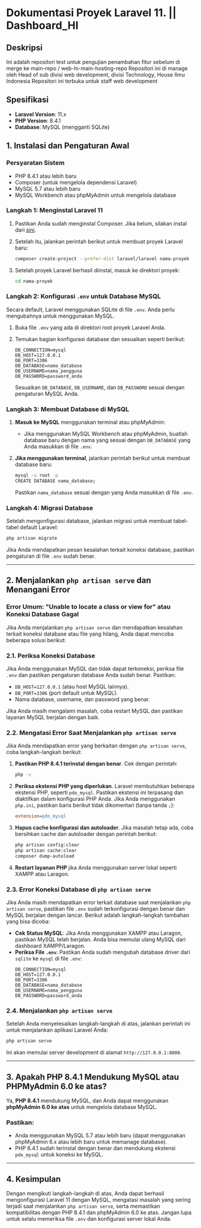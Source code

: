 # Dokumentasi Proyek Laravel 11. || Dashboard_HI

## Deskripsi

Ini adalah repositori test untuk pengujian penambahan fitur sebelum di merge ke main-repo / web-hi-main-hosting-repo
Repositori ini di manage oleh Head of sub divisi web development, divisi Technology, House Ilmu Indonesia
Repositori ini terbuka untuk staff web development

## Spesifikasi

-   **Laravel Version**: 11.x
-   **PHP Version**: 8.4.1
-   **Database**: MySQL (mengganti SQLite)

## 1. Instalasi dan Pengaturan Awal

### Persyaratan Sistem

-   PHP 8.4.1 atau lebih baru
-   Composer (untuk mengelola dependensi Laravel)
-   MySQL 5.7 atau lebih baru
-   MySQL Workbench atau phpMyAdmin untuk mengelola database

### Langkah 1: Menginstal Laravel 11

1. Pastikan Anda sudah menginstal Composer. Jika belum, silakan instal dari [sini](https://getcomposer.org/).
2. Setelah itu, jalankan perintah berikut untuk membuat proyek Laravel baru:

    ```bash
    composer create-project --prefer-dist laravel/laravel nama-proyek
    ```

3. Setelah proyek Laravel berhasil diinstal, masuk ke direktori proyek:
    ```bash
    cd nama-proyek
    ```

### Langkah 2: Konfigurasi `.env` untuk Database MySQL

Secara default, Laravel menggunakan SQLite di file `.env`. Anda perlu mengubahnya untuk menggunakan MySQL.

1. Buka file `.env` yang ada di direktori root proyek Laravel Anda.
2. Temukan bagian konfigurasi database dan sesuaikan seperti berikut:

    ```env
    DB_CONNECTION=mysql
    DB_HOST=127.0.0.1
    DB_PORT=3306
    DB_DATABASE=nama_database
    DB_USERNAME=nama_pengguna
    DB_PASSWORD=password_anda
    ```

    Sesuaikan `DB_DATABASE`, `DB_USERNAME`, dan `DB_PASSWORD` sesuai dengan pengaturan MySQL Anda.

### Langkah 3: Membuat Database di MySQL

1. **Masuk ke MySQL** menggunakan terminal atau phpMyAdmin:

    - Jika menggunakan MySQL Workbench atau phpMyAdmin, buatlah database baru dengan nama yang sesuai dengan `DB_DATABASE` yang Anda masukkan di file `.env`.

2. **Jika menggunakan terminal**, jalankan perintah berikut untuk membuat database baru:

    ```bash
    mysql -u root -p
    CREATE DATABASE nama_database;
    ```

    Pastikan `nama_database` sesuai dengan yang Anda masukkan di file `.env`.

### Langkah 4: Migrasi Database

Setelah mengonfigurasi database, jalankan migrasi untuk membuat tabel-tabel default Laravel:

```bash
php artisan migrate
```

Jika Anda mendapatkan pesan kesalahan terkait koneksi database, pastikan pengaturan di file `.env` sudah benar.

---

## 2. Menjalankan `php artisan serve` dan Menangani Error

### Error Umum: "Unable to locate a class or view for" atau Koneksi Database Gagal

Jika Anda menjalankan `php artisan serve` dan mendapatkan kesalahan terkait koneksi database atau file yang hilang, Anda dapat mencoba beberapa solusi berikut:

### 2.1. Periksa Koneksi Database

Jika Anda menggunakan MySQL dan tidak dapat terkoneksi, periksa file `.env` dan pastikan pengaturan database Anda sudah benar. Pastikan:

-   `DB_HOST=127.0.0.1` (atau host MySQL lainnya).
-   `DB_PORT=3306` (port default untuk MySQL).
-   Nama database, username, dan password yang benar.

Jika Anda masih mengalami masalah, coba restart MySQL dan pastikan layanan MySQL berjalan dengan baik.

### 2.2. Mengatasi Error Saat Menjalankan `php artisan serve`

Jika Anda mendapatkan error yang berkaitan dengan `php artisan serve`, coba langkah-langkah berikut:

1. **Pastikan PHP 8.4.1 terinstal dengan benar**. Cek dengan perintah:

    ```bash
    php -v
    ```

2. **Periksa ekstensi PHP yang diperlukan**. Laravel membutuhkan beberapa ekstensi PHP, seperti `pdo_mysql`. Pastikan ekstensi ini terpasang dan diaktifkan dalam konfigurasi PHP Anda. Jika Anda menggunakan `php.ini`, pastikan baris berikut tidak dikomentari (tanpa tanda `;`):

    ```ini
    extension=pdo_mysql
    ```

3. **Hapus cache konfigurasi dan autoloader**. Jika masalah tetap ada, coba bersihkan cache dan autoloader dengan perintah berikut:

    ```bash
    php artisan config:clear
    php artisan cache:clear
    composer dump-autoload
    ```

4. **Restart layanan PHP** jika Anda menggunakan server lokal seperti XAMPP atau Laragon.

### 2.3. Error Koneksi Database di `php artisan serve`

Jika Anda masih mendapatkan error terkait database saat menjalankan `php artisan serve`, pastikan file `.env` sudah terkonfigurasi dengan benar dan MySQL berjalan dengan lancar. Berikut adalah langkah-langkah tambahan yang bisa dicoba:

-   **Cek Status MySQL**:
    Jika Anda menggunakan XAMPP atau Laragon, pastikan MySQL telah berjalan. Anda bisa memulai ulang MySQL dari dashboard XAMPP/Laragon.
-   **Periksa File `.env`**: Pastikan Anda sudah mengubah database driver dari `sqlite` ke `mysql` di file `.env`:
    ```env
    DB_CONNECTION=mysql
    DB_HOST=127.0.0.1
    DB_PORT=3306
    DB_DATABASE=nama_database
    DB_USERNAME=nama_pengguna
    DB_PASSWORD=password_anda
    ```

### 2.4. Menjalankan `php artisan serve`

Setelah Anda menyelesaikan langkah-langkah di atas, jalankan perintah ini untuk menjalankan aplikasi Laravel Anda:

```bash
php artisan serve
```

Ini akan memulai server development di alamat `http://127.0.0.1:8000`.

---

## 3. Apakah PHP 8.4.1 Mendukung MySQL atau PHPMyAdmin 6.0 ke atas?

Ya, **PHP 8.4.1** mendukung MySQL, dan Anda dapat menggunakan **phpMyAdmin 6.0 ke atas** untuk mengelola database MySQL.

### Pastikan:

-   Anda menggunakan MySQL 5.7 atau lebih baru (dapat menggunakan phpMyAdmin 6.x atau lebih baru untuk memanage database).
-   PHP 8.4.1 sudah terinstal dengan benar dan mendukung ekstensi `pdo_mysql` untuk koneksi ke MySQL.

---

## 4. Kesimpulan

Dengan mengikuti langkah-langkah di atas, Anda dapat berhasil mengonfigurasi Laravel 11 dengan MySQL, mengatasi masalah yang sering terjadi saat menjalankan `php artisan serve`, serta memastikan kompatibilitas dengan PHP 8.4.1 dan phpMyAdmin 6.0 ke atas. Jangan lupa untuk selalu memeriksa file `.env` dan konfigurasi server lokal Anda.
